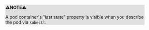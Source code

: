 <div style="margin:2em; background-color: #e0e0e0;">

<strong>⚠️NOTE️️️⚠️</strong>

A pod container's "last state" property is visible when you describe the pod via `kubectl`.
</div>

